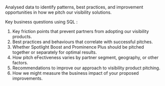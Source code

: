 Analysed data to identify patterns, best practices, and improvement opportunities in how we pitch our visibility solutions. 

Key business questions using SQL :

1. Key friction points that prevent partners from adopting our visibility products.
2. Best practices and behaviours that correlate with successful pitches.
3. Whether Spotlight Boost and Prominence Plus should be pitched together or
separately for optimal results.
4. How pitch eFectiveness varies by partner segment, geography, or other factors.
5. Recommendations to improve our approach to visibility product pitching.
6. How we might measure the business impact of your proposed improvements.
